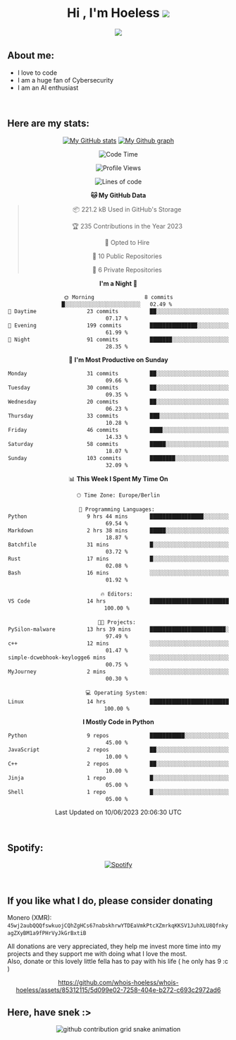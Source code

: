 <h1 align="center">Hi , I'm Hoeless <img src="https://media.giphy.com/media/hvRJCLFzcasrR4ia7z/giphy.gif" width="35"></h1>
<p align="center">
  <a href="https://github.com/whois-hoeless"><img src="https://readme-typing-svg.demolab.com?font=Roboto+Mono&weight=300&size=28&duration=4000&pause=100&color=C109F7&center=true&vCenter=true&width=580&height=127&lines=I'm+a+programmer;I'm+an+AI+enthusiast;I'm+a+big+fan+of+Neural+Networks;I'm+interested+in+Computer+Science;I+love+Cybersecurity;By+the+way+I+use+Arch+%F0%9F%92%80"></a>
</p>

## About me:

- I love to code
- I am a huge fan of Cybersecurity
- I am an AI enthusiast 

<br>

## Here are my stats:

<div align="center">
    
 [![My GitHub stats](https://github-readme-stats.vercel.app/api?username=whois-hoeless&count_private=true&show_icons=true&theme=radical)](https://github.com/whois-hoeless)
 [![My Github graph](http://github-profile-summary-cards.vercel.app/api/cards/profile-details?username=whois-hoeless&theme=radical)](https://github.com/whois-hoeless)

<!--START_SECTION:waka-->
![Code Time](http://img.shields.io/badge/Code%20Time-34%20hrs%2047%20mins-blue)

![Profile Views](http://img.shields.io/badge/Profile%20Views-9-blue)

![Lines of code](https://img.shields.io/badge/From%20Hello%20World%20I%27ve%20Written-33.8%20thousand%20lines%20of%20code-blue)

**🐱 My GitHub Data** 

> 📦 221.2 kB Used in GitHub's Storage 
 > 
> 🏆 235 Contributions in the Year 2023
 > 
> 💼 Opted to Hire
 > 
> 📜 10 Public Repositories 
 > 
> 🔑 6 Private Repositories 
 > 
**I'm a Night 🦉** 

```text
🌞 Morning                8 commits           █░░░░░░░░░░░░░░░░░░░░░░░░   02.49 % 
🌆 Daytime                23 commits          ██░░░░░░░░░░░░░░░░░░░░░░░   07.17 % 
🌃 Evening                199 commits         ███████████████░░░░░░░░░░   61.99 % 
🌙 Night                  91 commits          ███████░░░░░░░░░░░░░░░░░░   28.35 % 
```
📅 **I'm Most Productive on Sunday** 

```text
Monday                   31 commits          ██░░░░░░░░░░░░░░░░░░░░░░░   09.66 % 
Tuesday                  30 commits          ██░░░░░░░░░░░░░░░░░░░░░░░   09.35 % 
Wednesday                20 commits          ██░░░░░░░░░░░░░░░░░░░░░░░   06.23 % 
Thursday                 33 commits          ███░░░░░░░░░░░░░░░░░░░░░░   10.28 % 
Friday                   46 commits          ████░░░░░░░░░░░░░░░░░░░░░   14.33 % 
Saturday                 58 commits          █████░░░░░░░░░░░░░░░░░░░░   18.07 % 
Sunday                   103 commits         ████████░░░░░░░░░░░░░░░░░   32.09 % 
```


📊 **This Week I Spent My Time On** 

```text
🕑︎ Time Zone: Europe/Berlin

💬 Programming Languages: 
Python                   9 hrs 44 mins       █████████████████░░░░░░░░   69.54 % 
Markdown                 2 hrs 38 mins       █████░░░░░░░░░░░░░░░░░░░░   18.87 % 
Batchfile                31 mins             █░░░░░░░░░░░░░░░░░░░░░░░░   03.72 % 
Rust                     17 mins             █░░░░░░░░░░░░░░░░░░░░░░░░   02.08 % 
Bash                     16 mins             ░░░░░░░░░░░░░░░░░░░░░░░░░   01.92 % 

🔥 Editors: 
VS Code                  14 hrs              █████████████████████████   100.00 % 

🐱‍💻 Projects: 
PySilon-malware          13 hrs 39 mins      ████████████████████████░   97.49 % 
c++                      12 mins             ░░░░░░░░░░░░░░░░░░░░░░░░░   01.47 % 
simple-dcwebhook-keylogge6 mins              ░░░░░░░░░░░░░░░░░░░░░░░░░   00.75 % 
MyJourney                2 mins              ░░░░░░░░░░░░░░░░░░░░░░░░░   00.30 % 

💻 Operating System: 
Linux                    14 hrs              █████████████████████████   100.00 % 
```

**I Mostly Code in Python** 

```text
Python                   9 repos             ███████████░░░░░░░░░░░░░░   45.00 % 
JavaScript               2 repos             ██░░░░░░░░░░░░░░░░░░░░░░░   10.00 % 
C++                      2 repos             ██░░░░░░░░░░░░░░░░░░░░░░░   10.00 % 
Jinja                    1 repo              █░░░░░░░░░░░░░░░░░░░░░░░░   05.00 % 
Shell                    1 repo              █░░░░░░░░░░░░░░░░░░░░░░░░   05.00 % 
```




 Last Updated on 10/06/2023 20:06:30 UTC
<!--END_SECTION:waka-->
</div>
<br>

## Spotify:

<div align="center">

[![Spotify](https://whois-hoeless.vercel.app/api/spotify?background_color=0d1117&border_color=090d13)](https://open.spotify.com/user/heanchenhorst)
</div>

<br>

## If you like what I do, please consider donating

Monero (XMR): ```45wj2aubQQQfswkuojCQhZgHCs67nabskhrwYTDEaVmkPtcXZmrkqKKSV1JuhXLU8QfnkyagZXyBM1a9fPHrVyJkGrBxtiB```

All donations are very appreciated, they help me invest more time into my projects and they support me with doing what I love the most.  
Also, donate or this lovely little fella has to pay with his life (  he only has 9 :c  )

<div align="center">


https://github.com/whois-hoeless/whois-hoeless/assets/85312115/5d099e02-7258-404e-b272-c693c2972ad6


</div>

## Here, have snek :>
<div align="center">
<picture>
  <source media="(prefers-color-scheme: dark)" srcset="https://raw.githubusercontent.com/whois-hoeless/whois-hoeless/output/github-contribution-grid-snake-dark.svg">
  <source media="(prefers-color-scheme: light)" srcset="https://raw.githubusercontent.com/whois-hoeless/whois-hoeless/output/github-contribution-grid-snake.svg">
  <img alt="github contribution grid snake animation" src="https://raw.githubusercontent.com/whois-hoeless/whois-hoeless/output/github-contribution-grid-snake.svg">
</div>
